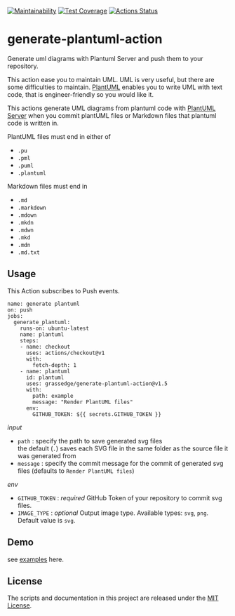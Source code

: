[![Maintainability](https://api.codeclimate.com/v1/badges/a21c7671c0a7ae182c28/maintainability)](https://codeclimate.com/github/grassedge/generate-plantuml-action/maintainability)
[![Test Coverage](https://api.codeclimate.com/v1/badges/a21c7671c0a7ae182c28/test_coverage)](https://codeclimate.com/github/grassedge/generate-plantuml-action/test_coverage)
[![Actions Status](https://github.com/grassedge/generate-plantuml-action/workflows/tests/badge.svg)](https://github.com/grassedge/generate-plantuml-action/actions)

# generate-plantuml-action

Generate uml diagrams with Plantuml Server and push them to your repository.

This action ease you to maintain UML.
UML is very useful, but there are some difficulties to maintain.
[PlantUML](https://plantuml.com/) enables you to write UML with text code, that is engineer-friendly so you would like it.

This actions generate UML diagrams from plantuml code
with [PlantUML Server](https://plantuml.com/en/server) when you commit plantUML files
or Markdown files that plantuml code is written in.

PlantUML files must end in either of
- `.pu`
- `.pml`
- `.puml`
- `.plantuml`

Markdown files must end in
- `.md`
- `.markdown`
- `.mdown`
- `.mkdn`
- `.mdwn`
- `.mkd`
- `.mdn`
- `.md.txt`

## Usage

This Action subscribes to Push events.

```workflow
name: generate plantuml
on: push
jobs:
  generate_plantuml:
    runs-on: ubuntu-latest
    name: plantuml
    steps:
    - name: checkout
      uses: actions/checkout@v1
      with:
        fetch-depth: 1
    - name: plantuml
      id: plantuml
      uses: grassedge/generate-plantuml-action@v1.5
      with:
        path: example
        message: "Render PlantUML files"
      env:
        GITHUB_TOKEN: ${{ secrets.GITHUB_TOKEN }}
```

*input*

- `path` : specify the path to save generated svg files  
  the default (`.`) saves each SVG file in the same folder as the source
  file it was generated from
- `message` : specify the commit message for the commit of generated
  svg files (defaults to `Render PlantUML files`)

*env*

- `GITHUB_TOKEN` : *required* GitHub Token of your repository to commit svg files.
- `IMAGE_TYPE` : *optional* Output image type. Available types: `svg`, `png`. Default value is `svg`.

## Demo

see [examples](./example/sample.md) here.

## License

The scripts and documentation in this project are released under the [MIT License](LICENSE).
